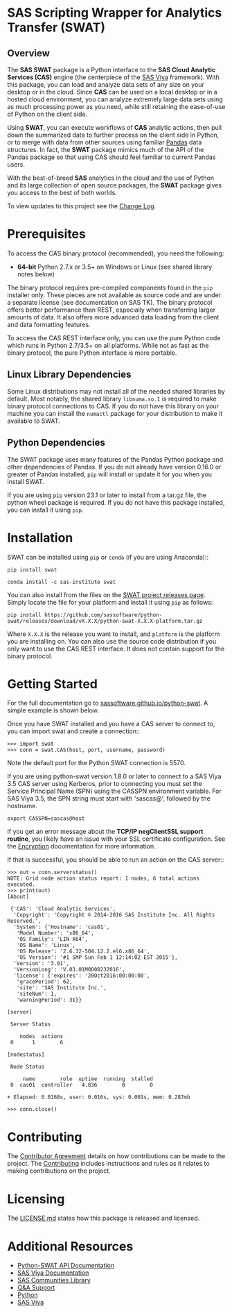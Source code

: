 
# SAS Scripting Wrapper for Analytics Transfer (SWAT)
## Overview

The **SAS SWAT** package is a Python interface to the **SAS Cloud Analytic 
Services (CAS)** engine (the centerpiece of the 
[SAS Viya](http://www.sas.com/en_us/software/viya.html) framework).
With this package, you can load and analyze data sets of any size on your
desktop or in the cloud.  Since **CAS** can be used on a local desktop
or in a hosted cloud environment, you can analyze extremely large data 
sets using as much processing power as you need, while still retaining 
the ease-of-use of Python on the client side.

Using **SWAT**, you can execute workflows of **CAS** analytic actions,
then pull down the summarized data to further process on the client side
in Python, or to merge with data from other sources using familiar
[Pandas](http://pandas.pydata.org) data structures.  In fact, the 
**SWAT** package mimics much of the API of the Pandas package so that
using CAS should feel familiar to current Pandas users.

With the best-of-breed **SAS** analytics in the cloud and the use of
Python and its large collection of open source packages, the **SWAT**
package gives you access to the best of both worlds.

To view updates to this project see the [Change Log](https://github.com/sassoftware/python-swat/blob/master/CHANGELOG.md).

# Prerequisites

To access the CAS binary protocol (recommended), you need the following:

* **64-bit** Python 2.7.x or 3.5+ on Windows or Linux (see shared library notes below)

The binary protocol requires pre-compiled components found in the
`pip` installer only.  These pieces are not available as source code and
are under a separate license (see documentation on SAS TK).  The binary protocol
offers better performance than REST, especially when transferring larger
amounts of data.  It also offers more advanced data loading from the client
and data formatting features.

To access the CAS REST interface only, you can use the pure Python code
which runs in Python 2.7/3.5+ on all platforms.  While not as fast as the
binary protocol, the pure Python interface is more portable.

## Linux Library Dependencies

Some Linux distributions may not install all of the needed shared libraries
by default.  Most notably, the shared library `libnuma.so.1` is required to
make binary protocol connections to CAS.  If you do not have this library on
your machine you can install the `numactl` package for your distribution
to make it available to SWAT.

## Python Dependencies

The SWAT package uses many features of the Pandas Python package and other
dependencies of Pandas.  If you do not already have version 0.16.0 or greater
of Pandas installed, `pip` will install or update it for you when you
install SWAT.

If you are using `pip` version 23.1 or later to install from a tar.gz file, the
python wheel package is required.  If you do not have this package installed,
you can install it using `pip`.

# Installation

SWAT can be installed using `pip` or `conda` (if you are using Anaconda)::

    pip install swat
    
    conda install -c sas-institute swat
    
You can also install from the files on the 
[SWAT project releases page](https://github.com/sassoftware/python-swat/releases).
Simply locate the file for your platform and install it using `pip` as 
follows:

    pip install https://github.com/sassoftware/python-swat/releases/download/vX.X.X/python-swat-X.X.X-platform.tar.gz

Where `X.X.X` is the release you want to install, and `platform` is the 
platform you are installing on.  You can also use the source code distribution
if you only want to use the CAS REST interface.  It does not contain support
for the binary protocol.


# Getting Started

For the full documentation go to 
[sassoftware.github.io/python-swat](https://sassoftware.github.io/python-swat/).
A simple example is shown below.

Once you have SWAT installed and you have a CAS server to connect to,
you can import swat and create a connection::

    >>> import swat
    >>> conn = swat.CAS(host, port, username, password)

Note the default port for the Python SWAT connection is 5570.

If you are using python-swat version 1.8.0 or later to connect to a SAS Viya 3.5 CAS server using Kerberos, prior to connecting you must set the Service Principal Name (SPN) using the CASSPN environment variable.  For SAS Viya 3.5, the SPN string must start with 'sascas@', followed by the hostname.

    export CASSPN=sascas@host

If you get an error message about the **TCP/IP negClientSSL support routine**, you 
likely have an issue with your SSL certificate configuration.  See the 
[Encryption](https://sassoftware.github.io/python-swat/encryption.html) documentation
for more information.

If that is successful, you should be able to run an action on the
CAS server::

    >>> out = conn.serverstatus()
    NOTE: Grid node action status report: 1 nodes, 6 total actions executed.
    >>> print(out)
    [About]
    
     {'CAS': 'Cloud Analytic Services',
      'Copyright': 'Copyright © 2014-2016 SAS Institute Inc. All Rights Reserved.',
      'System': {'Hostname': 'cas01',
       'Model Number': 'x86_64',
       'OS Family': 'LIN X64',
       'OS Name': 'Linux',
       'OS Release': '2.6.32-504.12.2.el6.x86_64',
       'OS Version': '#1 SMP Sun Feb 1 12:14:02 EST 2015'},
      'Version': '3.01',
      'VersionLong': 'V.03.01M0D08232016',
      'license': {'expires': '20Oct2016:00:00:00',
       'gracePeriod': 62,
       'site': 'SAS Institute Inc.',
       'siteNum': 1,
       'warningPeriod': 31}}
    
    [server]
    
     Server Status
    
        nodes  actions
     0      1        6
    
    [nodestatus]
    
     Node Status
    
         name        role  uptime  running  stalled
     0  cas01  controller   4.836        0        0
    
    + Elapsed: 0.0168s, user: 0.016s, sys: 0.001s, mem: 0.287mb

    >>> conn.close()

# Contributing 
The [Contributor Agreement](https://github.com/sassoftware/python-swat/blob/master/ContributorAgreement.txt) details on how contributions can be made to the project. The [Contributing](https://github.com/sassoftware/python-swat/blob/master/CONTRIBUTING.md) includes instructions and rules as it relates to making contributions on the project. 

# Licensing 
The [LICENSE.md](https://github.com/sassoftware/python-swat/blob/master/LICENSE.md) states how this package is released and licensed. 

# Additional Resources
- [Python-SWAT API Documentation](https://sassoftware.github.io/python-swat/)
- [SAS Viya Documentation](https://support.sas.com/documentation/onlinedoc/viya/index.html)
- [SAS Communities Library](https://communities.sas.com/t5/SAS-Communities-Library/tkb-p/library/label-name/Python)
- [Q&A Support](https://communities.sas.com/t5/Developers/bd-p/developers)
- [Python](http://www.python.org/)
- [SAS Viya](http://www.sas.com/en_us/software/viya.html)

